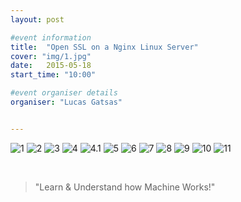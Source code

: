 ```yaml
---
layout: post

#event information
title:  "Open SSL on a Nginx Linux Server"
cover: "img/1.jpg"
date:   2015-05-18
start_time: "10:00"

#event organiser details
organiser: "Lucas Gatsas"


---
```


![1](http://ob4cs1azs.bkt.clouddn.com/1.jpg)
![2](http://ob4cs1azs.bkt.clouddn.com/2.jpg)
![3](http://ob4cs1azs.bkt.clouddn.com/3.jpg)
![4](http://ob4cs1azs.bkt.clouddn.com/4.jpg)
![4.1](http://ob4cs1azs.bkt.clouddn.com/4.1.jpg)
![5](http://ob4cs1azs.bkt.clouddn.com/5.jpg)
![6](http://ob4cs1azs.bkt.clouddn.com/6.jpg)
![7](http://ob4cs1azs.bkt.clouddn.com/7.jpg)
![8](http://ob4cs1azs.bkt.clouddn.com/8.jpg)
![9](http://ob4cs1azs.bkt.clouddn.com/9.jpg)
![10](http://ob4cs1azs.bkt.clouddn.com/10.jpg)
![11](http://ob4cs1azs.bkt.clouddn.com/11.png)





<br>
<blockquote>
"Learn & Understand how Machine Works!"
</blockquote>
